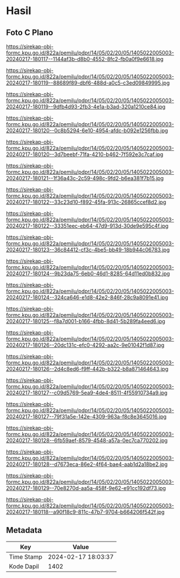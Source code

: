 # Hasil

## Foto C Plano

https://sirekap-obj-formc.kpu.go.id/822a/pemilu/pdpr/14/05/02/20/05/1405022005003-20240217-180117--1144af3b-d8b0-4552-8fc2-fb0a0f9e6618.jpg

https://sirekap-obj-formc.kpu.go.id/822a/pemilu/pdpr/14/05/02/20/05/1405022005003-20240217-180119--88689f89-dbf6-488d-a0c5-c3ed09849995.jpg

https://sirekap-obj-formc.kpu.go.id/822a/pemilu/pdpr/14/05/02/20/05/1405022005003-20240217-180119--9dfb4d93-2fb3-4e1a-b3ad-320a1210ce84.jpg

https://sirekap-obj-formc.kpu.go.id/822a/pemilu/pdpr/14/05/02/20/05/1405022005003-20240217-180120--0c8b5294-6e10-4954-afdc-b092e1256fbb.jpg

https://sirekap-obj-formc.kpu.go.id/822a/pemilu/pdpr/14/05/02/20/05/1405022005003-20240217-180120--3d7beebf-71fa-4210-b462-7f592e3c7caf.jpg

https://sirekap-obj-formc.kpu.go.id/822a/pemilu/pdpr/14/05/02/20/05/1405022005003-20240217-180121--1f36a43c-2c59-498c-9fd2-b6ea381f7b15.jpg

https://sirekap-obj-formc.kpu.go.id/822a/pemilu/pdpr/14/05/02/20/05/1405022005003-20240217-180122--33c23d10-f892-45fa-913c-26865ccef8d2.jpg

https://sirekap-obj-formc.kpu.go.id/822a/pemilu/pdpr/14/05/02/20/05/1405022005003-20240217-180122--33351eec-eb64-47d9-913d-30de9e595c4f.jpg

https://sirekap-obj-formc.kpu.go.id/822a/pemilu/pdpr/14/05/02/20/05/1405022005003-20240217-180123--36c84412-cf3c-4be5-bb49-18b944c06783.jpg

https://sirekap-obj-formc.kpu.go.id/822a/pemilu/pdpr/14/05/02/20/05/1405022005003-20240217-180124--9b23da75-6eb0-46d1-8285-64d11ed0b832.jpg

https://sirekap-obj-formc.kpu.go.id/822a/pemilu/pdpr/14/05/02/20/05/1405022005003-20240217-180124--324ca646-e1d8-42e2-846f-28c9a8091e41.jpg

https://sirekap-obj-formc.kpu.go.id/822a/pemilu/pdpr/14/05/02/20/05/1405022005003-20240217-180125--f8a7d001-b166-4fbb-8d41-5b289fa4eed6.jpg

https://sirekap-obj-formc.kpu.go.id/822a/pemilu/pdpr/14/05/02/20/05/1405022005003-20240217-180126--20dc131c-efc0-4292-aa2c-9e01042f1d87.jpg

https://sirekap-obj-formc.kpu.go.id/822a/pemilu/pdpr/14/05/02/20/05/1405022005003-20240217-180126--2d4c8ed6-f9ff-442b-b322-b8a871464643.jpg

https://sirekap-obj-formc.kpu.go.id/822a/pemilu/pdpr/14/05/02/20/05/1405022005003-20240217-180127--c09d5769-5ea9-4de4-8511-4f55910734a9.jpg

https://sirekap-obj-formc.kpu.go.id/822a/pemilu/pdpr/14/05/02/20/05/1405022005003-20240217-180127--79f31a5e-142e-4309-963a-f8c8e3645016.jpg

https://sirekap-obj-formc.kpu.go.id/822a/pemilu/pdpr/14/05/02/20/05/1405022005003-20240217-180128--6fb59aef-8579-4548-a57a-0ec7ca770202.jpg

https://sirekap-obj-formc.kpu.go.id/822a/pemilu/pdpr/14/05/02/20/05/1405022005003-20240217-180128--d7673eca-86e2-4f64-bae4-aab1d2a18be2.jpg

https://sirekap-obj-formc.kpu.go.id/822a/pemilu/pdpr/14/05/02/20/05/1405022005003-20240217-180129--70e8270d-aa5a-458f-9e62-e91cc192df73.jpg

https://sirekap-obj-formc.kpu.go.id/822a/pemilu/pdpr/14/05/02/20/05/1405022005003-20240217-180118--a90f18c9-811c-47b7-9704-b664206f542f.jpg


## Metadata

| Key        | Value               |
| ---------- | ------------------- |
| Time Stamp | 2024-02-17 18:03:37 |
| Kode Dapil | 1402                |



